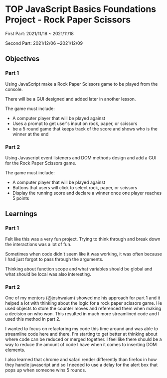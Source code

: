 # TOP JavaScript Basics Foundations Project - Rock Paper Scissors
First Part: 2021/11/18 ~ 2021/11/18

Second Part: 2021/12/06 ~2021/12/09

## Objectives

### Part 1

Using JavaScript make a Rock Paper Scissors game to be played from the console.

There will be a GUI designed and added later in another lesson.

The game must include:
- A computer player that will be played against
- Uses a prompt to get user's input on rock, paper, or scissors
- be a 5 round game that keeps track of the score and shows who is the winner at the end

### Part 2

Using Javascript event listeners and DOM methods design and add a GUI for the Rock Paper Scissors game.

The game must include:
- A computer player that will be played against
- Buttons that users will click to select rock, paper, or scissors
- Display the running score and declare a winner once one player reaches 5 points


## Learnings

### Part 1

Felt like this was a very fun project. Trying to think through and break down the interactions was a lot of fun. 

Sometimes when code didn't seem like it was working, it was often because I had just forgot to pass through the arguments.

Thinking about function scope and what variables should be global and what should be local was also interesting.

### Part 2

One of my mentors (@joshwaiam) showed me his approach for part 1 and it helped a lot with thinking about the logic for a rock paper scissors game. He used objects to store the counter moves and referenced them when making a decision on who won. This resulted in much more streamlined code and I used this method in part 2.

I wanted to focus on refactoring my code this time around and was able to streamline code here and there. I'm starting to get better at thinking about where code can be reduced or merged together. I feel like there should be a way to reduce the amount of code I have when it comes to inserting DOM elements.

I also learned that chrome and safari render differently than firefox in how they handle javascript and so I needed to use a delay for the alert box that pops up when someone wins 5 rounds.
